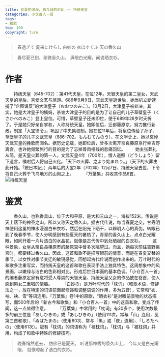 ```yaml
---
title: 初夏的浪漫，白与绿的对比 —— 持统天皇
categories: 小仓百人一首
tags:
- 和歌
top: 100
copyright: ture
---
```


> 春過ぎて  夏来にけらし  白妙の
> 衣ほすてふ  天の香久山

> 春尽夏已到，翠微香久山。
> 满眼白光耀，闻说晒衣衫。

<!-- more -->

# 作者
&emsp;&emsp;持统天皇（645-702）：第41代天皇，在位12年。天智天皇的第二皇女，天武天皇的皇后，喜爱文艺与旅游。686年9月9日，天武天皇逝世后，她当机立断逮捕了“企图谋反”的大津皇子（おおつのみこ）。10月2日，大津皇子被处决。其实，她是大津皇子的姨妈，杀害大津皇子的目的是为了让自己的儿子草壁皇子（くさかべのみこ）登上皇位。可惜，草壁皇子还未即位，便于689年28岁时夭折了。于是她只好亲自掌权，人称持统天皇。她即位后，迁都藤原京，努力推行新政，制定「大宝律令」，巩固了中央集权制。她在位11年后，将皇位传给了孙子、草壁皇子的儿子文武天皇（686-702。もんむてんのう）。在文学史上，她以哀悼天武天皇的挽歌而闻名。据历史记载，她即位后，曾多次离开奈良藤原京行幸吉野离宫，也许她频繁旅行的目的是为了忘掉骨肉相残的悲痛回忆。
&emsp;&emsp;她主张葬礼从简，是天皇火葬的第一人。文武天皇4年（700年），僧人道照（どうしょう）留下遗言，嘱咐后人将自己火化。「天下の火葬、之より始まれり。」（天下的火葬由此开始。「統日本紀」）两年后的大宝2年（702年）12月7日、持统天皇去世，下令将自己火葬于飞鸟地方的山岗之上。
&emsp;&emsp;『万葉集』共收其作品6首。
![](http://pic.cloverkim.com/持统天皇.jpg '持统天皇')

# 鉴赏
&emsp;&emsp;香久山，也称香具山，位于大和平原，是大和三山之一，海拔152米。传说是天上落下的神圣之山，所以又称天之香久山。据古代传说，每当春夏之交，甘寿明神便用这里的神水浸湿白布衣衫，然后在阳光下晒干，以辨明人心的真伪。转眼已到了晚春季节，使人分明感到有些夏天的暑热了，青翠的香久山上，点点白光耀眼，如同开着一片片洁白的水晶花，就像是古代传中到处晒起的白衣衫。
&emsp;&emsp;这种景象，女皇从奈良县橿原市的藤原宫中曾多次眺望过。而且，她每次前往吉野离宫时，都要经过香久山。因此，这首和歌不是描写眼前的情景，而是在春夏交替的季节，以女性对季节变迁的敏锐感觉，回想起古代传说而创作出来的。万叶时代的和歌多注重写实，而持统天皇的这首和歌在表现手法上独具特色。这周想象中的风景画，以嫩绿与洁白的色彩相对比，形成后世日本画的基本色调。「小仓百人一首」的编者藤原定家有意将受人尊崇的天智天皇、持统天皇父女的作品放在卷首，使人感到男女二重唱的情趣。
&emsp;&emsp;「白妙の」是万叶时代的「枕词」（和歌术语，修辞法之一，放在特定的词语前面起修饰和调整语调的作用，多为五音），它常和“衣、袖、袂、雪”等词连用。『万葉集』卷1中的原歌，“晒衣衫”是对眼前景物的状态描写，而500年后的『新古今和歌集』和『小仓百人一首』中的这首和歌，变成了传闻，这一点值得注意。
&emsp;&emsp;『万葉集』中常用的「枕词」有20多个，使用次数最多的前三位是「あしひきの」或「あしびきの」（使用111次，常与「山」连用，见第三首和歌）、「ぬばたまの」（使用80次、常与「黑」或「夜」连用）、「しろたへの」（使用61次）。冠有「枕词」的词语称为「被枕词」，「枕词」与「被枕词」并用，构成了和歌中特殊的修辞技巧。

> 晚春悄然逝去，
> 仿佛已是夏天。
> 听说那神秀的香久山上，
> 今年又是白光耀眼，
> 就像晾起了洁白的衣衫。